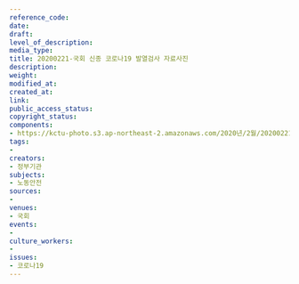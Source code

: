 ```yaml
---
reference_code: 
date: 
draft: 
level_of_description: 
media_type: 
title: 20200221-국회 신종 코로나19 발열검사 자료사진
description: 
weight: 
modified_at: 
created_at: 
link: 
public_access_status: 
copyright_status: 
components:
- https://kctu-photo.s3.ap-northeast-2.amazonaws.com/2020년/2월/20200221-국회+신종+코로나19+발열검사+자료사진/_CTU0916.jpg
tags:
- 
creators:
- 정부기관
subjects:
- 노동안전
sources:
- 
venues:
- 국회
events:
- 
culture_workers:
- 
issues:
- 코로나19
---
```

